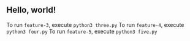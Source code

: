 ## Hello, world!

To run `feature-3`, execute `python3 three.py`
To run `feature-4`, execute `python3 four.py`
To run `feature-5`, execute `python3 five.py`
